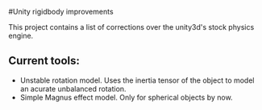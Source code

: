 #Unity rigidbody improvements

This project contains a list of corrections over the unity3d's stock physics engine.

Current tools:
-------
- Unstable rotation model. Uses the inertia tensor of the object to model an acurate unbalanced rotation.
- Simple Magnus effect model. Only for spherical objects by now.